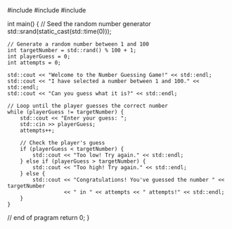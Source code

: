 #include <iostream>
#include <cstdlib>
#include <ctime>

int main() {
    // Seed the random number generator
    std::srand(static_cast<unsigned int>(std::time(0)));

    // Generate a random number between 1 and 100
    int targetNumber = std::rand() % 100 + 1;
    int playerGuess = 0;
    int attempts = 0;

    std::cout << "Welcome to the Number Guessing Game!" << std::endl;
    std::cout << "I have selected a number between 1 and 100." << std::endl;
    std::cout << "Can you guess what it is?" << std::endl;

    // Loop until the player guesses the correct number
    while (playerGuess != targetNumber) {
        std::cout << "Enter your guess: ";
        std::cin >> playerGuess;
        attempts++;

        // Check the player's guess
        if (playerGuess < targetNumber) {
            std::cout << "Too low! Try again." << std::endl;
        } else if (playerGuess > targetNumber) {
            std::cout << "Too high! Try again." << std::endl;
        } else {
            std::cout << "Congratulations! You've guessed the number " << targetNumber 
                      << " in " << attempts << " attempts!" << std::endl;
        }
    }
// end of pragram
    return 0;
}
